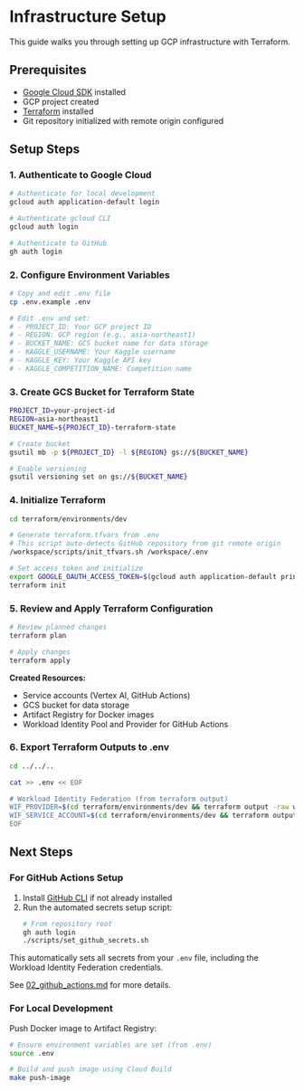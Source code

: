 # Infrastructure Setup

This guide walks you through setting up GCP infrastructure with Terraform.

## Prerequisites

- [Google Cloud SDK](https://cloud.google.com/sdk/docs/install) installed
- GCP project created
- [Terraform](https://www.terraform.io/downloads) installed
- Git repository initialized with remote origin configured

## Setup Steps

### 1. Authenticate to Google Cloud

```bash
# Authenticate for local development
gcloud auth application-default login

# Authenticate gcloud CLI
gcloud auth login

# Authenticate to GitHub
gh auth login
```

### 2. Configure Environment Variables

```bash
# Copy and edit .env file
cp .env.example .env

# Edit .env and set:
# - PROJECT_ID: Your GCP project ID
# - REGION: GCP region (e.g., asia-northeast1)
# - BUCKET_NAME: GCS bucket name for data storage
# - KAGGLE_USERNAME: Your Kaggle username
# - KAGGLE_KEY: Your Kaggle API key
# - KAGGLE_COMPETITION_NAME: Competition name
```

### 3. Create GCS Bucket for Terraform State

```bash
PROJECT_ID=your-project-id
REGION=asia-northeast1
BUCKET_NAME=${PROJECT_ID}-terraform-state

# Create bucket
gsutil mb -p ${PROJECT_ID} -l ${REGION} gs://${BUCKET_NAME}

# Enable versioning
gsutil versioning set on gs://${BUCKET_NAME}
```

### 4. Initialize Terraform

```bash
cd terraform/environments/dev

# Generate terraform.tfvars from .env
# This script auto-detects GitHub repository from git remote origin
/workspace/scripts/init_tfvars.sh /workspace/.env

# Set access token and initialize
export GOOGLE_OAUTH_ACCESS_TOKEN=$(gcloud auth application-default print-access-token)
terraform init
```

### 5. Review and Apply Terraform Configuration

```bash
# Review planned changes
terraform plan

# Apply changes
terraform apply
```

**Created Resources:**

- Service accounts (Vertex AI, GitHub Actions)
- GCS bucket for data storage
- Artifact Registry for Docker images
- Workload Identity Pool and Provider for GitHub Actions

### 6. Export Terraform Outputs to .env

```bash
cd ../../..

cat >> .env << EOF

# Workload Identity Federation (from terraform output)
WIF_PROVIDER=$(cd terraform/environments/dev && terraform output -raw workload_identity_provider)
WIF_SERVICE_ACCOUNT=$(cd terraform/environments/dev && terraform output -json service_account_emails | jq -r '.github_actions')
EOF
```

## Next Steps

### For GitHub Actions Setup

1. Install [GitHub CLI](https://cli.github.com/) if not already installed
2. Run the automated secrets setup script:
   ```bash
   # From repository root
   gh auth login
   ./scripts/set_github_secrets.sh
   ```

This automatically sets all secrets from your `.env` file, including the Workload Identity Federation credentials.

See [02_github_actions.md](02_github_actions.md) for more details.

### For Local Development

Push Docker image to Artifact Registry:

```bash
# Ensure environment variables are set (from .env)
source .env

# Build and push image using Cloud Build
make push-image
```
